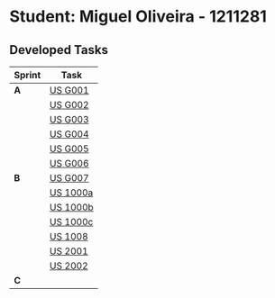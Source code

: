 # Student: Miguel Oliveira - 1211281

## Developed Tasks

| Sprint | Task                                     |
|--------|------------------------------------------|
| **A**  | [US G001](../us_g001/readme.md)          |
|        | [US G002](../example/us_g002/readme.md)  |
|        | [US G003](../us_g003/readme.md)          |
|        | [US G004](../us_g004/readme.md)          |
|        | [US G005](../us_g005/readme.md)          |
|        | [US G006](../us_g006/readme.md)          |
| **B**  | [US G007](../SprintB/g007/readme.md)     |
|        | [US 1000a](../SprintB/us1000a/readme.md) |
|        | [US 1000b](../SprintB/us1000b/readme.md) |
|        | [US 1000c](../SprintB/us1000c/readme.md) |
|        | [US 1008](../SprintB/us1008/readme.md)   |
|        | [US 2001](../SprintB/us2001/readme.md)   |
|        | [US 2002](../SprintB/us2002/readme.md)   |
| **C**  |                                          |            
